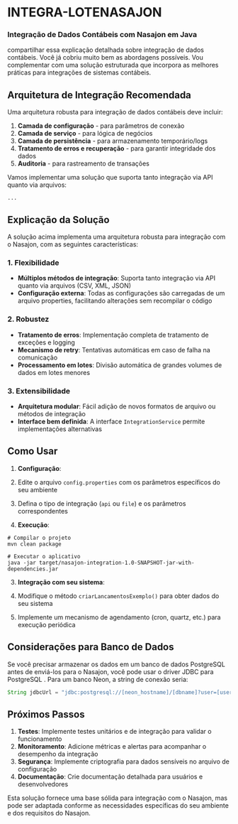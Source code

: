 # INTEGRA-LOTENASAJON

### Integração de Dados Contábeis com Nasajon em Java

 compartilhar essa explicação detalhada sobre integração de dados contábeis. Você já cobriu muito bem as abordagens possíveis. Vou complementar com uma solução estruturada que incorpora as melhores práticas para integrações de sistemas contábeis.

## Arquitetura de Integração Recomendada

Uma arquitetura robusta para integração de dados contábeis deve incluir:

1. **Camada de configuração** - para parâmetros de conexão
2. **Camada de serviço** - para lógica de negócios
3. **Camada de persistência** - para armazenamento temporário/logs
4. **Tratamento de erros e recuperação** - para garantir integridade dos dados
5. **Auditoria** - para rastreamento de transações


Vamos implementar uma solução que suporta tanto integração via API quanto via arquivos:

```typescriptreact project="nasajon_integration"
...
```

## Explicação da Solução

A solução acima implementa uma arquitetura robusta para integração com o Nasajon, com as seguintes características:

### 1. Flexibilidade

- **Múltiplos métodos de integração**: Suporta tanto integração via API quanto via arquivos (CSV, XML, JSON)
- **Configuração externa**: Todas as configurações são carregadas de um arquivo properties, facilitando alterações sem recompilar o código


### 2. Robustez

- **Tratamento de erros**: Implementação completa de tratamento de exceções e logging
- **Mecanismo de retry**: Tentativas automáticas em caso de falha na comunicação
- **Processamento em lotes**: Divisão automática de grandes volumes de dados em lotes menores


### 3. Extensibilidade

- **Arquitetura modular**: Fácil adição de novos formatos de arquivo ou métodos de integração
- **Interface bem definida**: A interface `IntegrationService` permite implementações alternativas


## Como Usar

1. **Configuração**:

1. Edite o arquivo `config.properties` com os parâmetros específicos do seu ambiente
2. Defina o tipo de integração (`api` ou `file`) e os parâmetros correspondentes



2. **Execução**:

```shellscript
# Compilar o projeto
mvn clean package

# Executar o aplicativo
java -jar target/nasajon-integration-1.0-SNAPSHOT-jar-with-dependencies.jar
```


3. **Integração com seu sistema**:

1. Modifique o método `criarLancamentosExemplo()` para obter dados do seu sistema
2. Implemente um mecanismo de agendamento (cron, quartz, etc.) para execução periódica





## Considerações para Banco de Dados

Se você precisar armazenar os dados em um banco de dados PostgreSQL antes de enviá-los para o Nasajon, você pode usar o driver JDBC para PostgreSQL . Para um banco Neon, a string de conexão seria:

```java
String jdbcUrl = "jdbc:postgresql://[neon_hostname]/[dbname]?user=[user]&password=[password]&sslmode=require";
```

## Próximos Passos

1. **Testes**: Implemente testes unitários e de integração para validar o funcionamento
2. **Monitoramento**: Adicione métricas e alertas para acompanhar o desempenho da integração
3. **Segurança**: Implemente criptografia para dados sensíveis no arquivo de configuração
4. **Documentação**: Crie documentação detalhada para usuários e desenvolvedores


Esta solução fornece uma base sólida para integração com o Nasajon, mas pode ser adaptada conforme as necessidades específicas do seu ambiente e dos requisitos do Nasajon.
